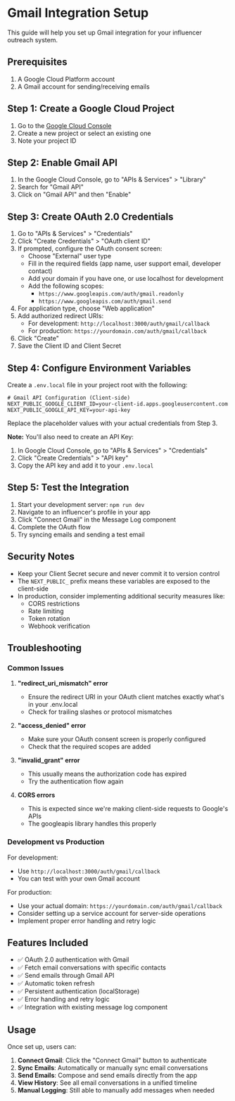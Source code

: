 # Gmail Integration Setup

This guide will help you set up Gmail integration for your influencer outreach system.

## Prerequisites

1. A Google Cloud Platform account
2. A Gmail account for sending/receiving emails

## Step 1: Create a Google Cloud Project

1. Go to the [Google Cloud Console](https://console.cloud.google.com/)
2. Create a new project or select an existing one
3. Note your project ID

## Step 2: Enable Gmail API

1. In the Google Cloud Console, go to "APIs & Services" > "Library"
2. Search for "Gmail API"
3. Click on "Gmail API" and then "Enable"

## Step 3: Create OAuth 2.0 Credentials

1. Go to "APIs & Services" > "Credentials"
2. Click "Create Credentials" > "OAuth client ID"
3. If prompted, configure the OAuth consent screen:
   - Choose "External" user type
   - Fill in the required fields (app name, user support email, developer contact)
   - Add your domain if you have one, or use localhost for development
   - Add the following scopes:
     - `https://www.googleapis.com/auth/gmail.readonly`
     - `https://www.googleapis.com/auth/gmail.send`
4. For application type, choose "Web application"
5. Add authorized redirect URIs:
   - For development: `http://localhost:3000/auth/gmail/callback`
   - For production: `https://yourdomain.com/auth/gmail/callback`
6. Click "Create"
7. Save the Client ID and Client Secret

## Step 4: Configure Environment Variables

Create a `.env.local` file in your project root with the following:

```env
# Gmail API Configuration (Client-side)
NEXT_PUBLIC_GOOGLE_CLIENT_ID=your-client-id.apps.googleusercontent.com
NEXT_PUBLIC_GOOGLE_API_KEY=your-api-key
```

Replace the placeholder values with your actual credentials from Step 3.

**Note:** You'll also need to create an API Key:
1. In Google Cloud Console, go to "APIs & Services" > "Credentials"
2. Click "Create Credentials" > "API key"
3. Copy the API key and add it to your `.env.local`

## Step 5: Test the Integration

1. Start your development server: `npm run dev`
2. Navigate to an influencer's profile in your app
3. Click "Connect Gmail" in the Message Log component
4. Complete the OAuth flow
5. Try syncing emails and sending a test email

## Security Notes

- Keep your Client Secret secure and never commit it to version control
- The `NEXT_PUBLIC_` prefix means these variables are exposed to the client-side
- In production, consider implementing additional security measures like:
  - CORS restrictions
  - Rate limiting
  - Token rotation
  - Webhook verification

## Troubleshooting

### Common Issues

1. **"redirect_uri_mismatch" error**
   - Ensure the redirect URI in your OAuth client matches exactly what's in your .env.local
   - Check for trailing slashes or protocol mismatches

2. **"access_denied" error**
   - Make sure your OAuth consent screen is properly configured
   - Check that the required scopes are added

3. **"invalid_grant" error**
   - This usually means the authorization code has expired
   - Try the authentication flow again

4. **CORS errors**
   - This is expected since we're making client-side requests to Google's APIs
   - The googleapis library handles this properly

### Development vs Production

For development:
- Use `http://localhost:3000/auth/gmail/callback`
- You can test with your own Gmail account

For production:
- Use your actual domain: `https://yourdomain.com/auth/gmail/callback`
- Consider setting up a service account for server-side operations
- Implement proper error handling and retry logic

## Features Included

- ✅ OAuth 2.0 authentication with Gmail
- ✅ Fetch email conversations with specific contacts
- ✅ Send emails through Gmail API
- ✅ Automatic token refresh
- ✅ Persistent authentication (localStorage)
- ✅ Error handling and retry logic
- ✅ Integration with existing message log component

## Usage

Once set up, users can:

1. **Connect Gmail**: Click the "Connect Gmail" button to authenticate
2. **Sync Emails**: Automatically or manually sync email conversations
3. **Send Emails**: Compose and send emails directly from the app
4. **View History**: See all email conversations in a unified timeline
5. **Manual Logging**: Still able to manually add messages when needed 